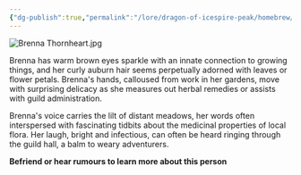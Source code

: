 ```yaml
---
{"dg-publish":true,"permalink":"/lore/dragon-of-icespire-peak/homebrew/npcs/phandalin/brenna-thornheart/"}
---
```


![Brenna Thornheart.jpg](/img/user/Images/Characters/npcs/Adventurer's%20Guild/Brenna%20Thornheart.jpg)

Brenna has warm brown eyes sparkle with an innate connection to growing things, and her curly auburn hair seems perpetually adorned with leaves or flower petals. Brenna's hands, calloused from work in her gardens, move with surprising delicacy as she measures out herbal remedies or assists with guild administration.

Brenna's voice carries the lilt of distant meadows, her words often interspersed with fascinating tidbits about the medicinal properties of local flora. Her laugh, bright and infectious, can often be heard ringing through the guild hall, a balm to weary adventurers.

**Befriend or hear rumours to learn more about this person**